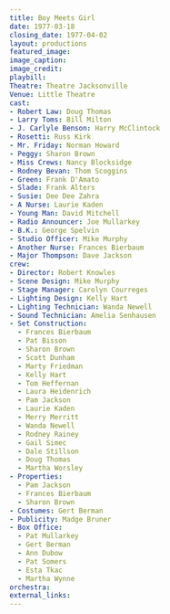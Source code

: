 ```yaml
---
title: Boy Meets Girl
date: 1977-03-18
closing_date: 1977-04-02
layout: productions
featured_image:
image_caption:
image_credit:
playbill:
Theatre: Theatre Jacksonville
Venue: Little Theatre
cast:
- Robert Law: Doug Thomas
- Larry Toms: Bill Milton
- J. Carlyle Benson: Harry McClintock
- Rosetti: Russ Kirk
- Mr. Friday: Norman Howard
- Peggy: Sharon Brown
- Miss Crews: Nancy Blocksidge
- Rodney Bevan: Thom Scoggins
- Green: Frank D'Amato
- Slade: Frank Alters
- Susie: Dee Dee Zahra
- A Nurse: Laurie Kaden
- Young Man: David Mitchell
- Radio Announcer: Joe Mullarkey
- B.K.: George Spelvin
- Studio Officer: Mike Murphy
- Another Nurse: Frances Bierbaum
- Major Thompson: Dave Jackson
crew:
- Director: Robert Knowles
- Scene Design: Mike Murphy
- Stage Manager: Carolyn Courreges
- Lighting Design: Kelly Hart
- Lighting Technician: Wanda Newell
- Sound Technician: Amelia Senhausen
- Set Construction:
  - Frances Bierbaum
  - Pat Bisson
  - Sharon Brown
  - Scott Dunham
  - Marty Friedman
  - Kelly Hart
  - Tom Heffernan
  - Laura Heidenrich
  - Pam Jackson
  - Laurie Kaden
  - Merry Merritt
  - Wanda Newell
  - Rodney Rainey
  - Gail Simec
  - Dale Stillson
  - Doug Thomas
  - Martha Worsley
- Properties:
  - Pam Jackson
  - Frances Bierbaum
  - Sharon Brown
- Costumes: Gert Berman
- Publicity: Madge Bruner
- Box Office:
  - Pat Mullarkey
  - Gert Berman
  - Ann Dubow
  - Pat Somers
  - Esta Tkac
  - Martha Wynne
orchestra:
external_links:
---
```


